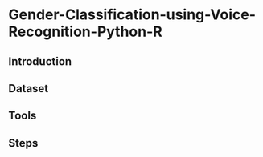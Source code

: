 # Gender-Classification-using-Voice-Recognition-Python-R
## Introduction
### 




## Dataset


## Tools


## Steps
